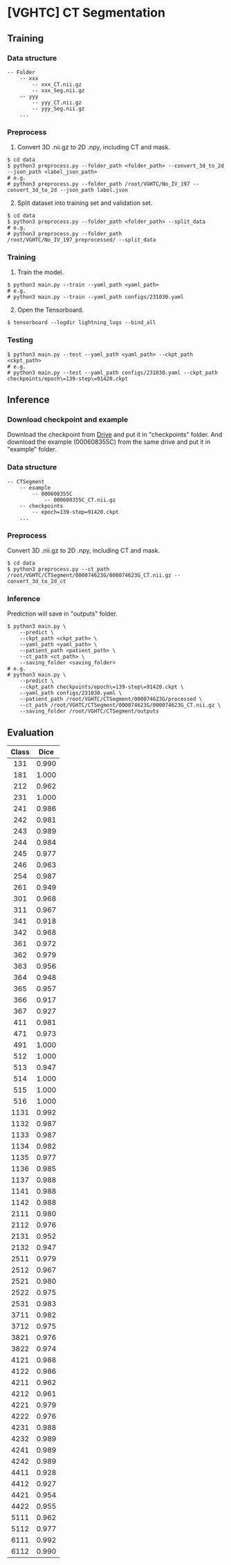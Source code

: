 # [VGHTC] CT Segmentation

## Training
### Data structure
```
-- Folder
    -- xxx
        -- xxx_CT.nii.gz
        -- xxx_Seg.nii.gz
    -- yyy
        -- yyy_CT.nii.gz
        -- yyy_Seg.nii.gz
    ...
```
### Preprocess
1. Convert 3D .nii.gz to 2D .npy, including CT and mask.
```=shell
$ cd data
$ python3 preprocess.py --folder_path <folder_path> --convert_3d_to_2d --json_path <label_json_path>
# e.g.
# python3 preprocess.py --folder_path /root/VGHTC/No_IV_197 --convert_3d_to_2d --json_path label.json
```
2. Split dataset into training set and validation set.
```=shell
$ cd data
$ python3 preprocess.py --folder_path <folder_path> --split_data
# e.g.
# python3 preprocess.py --folder_path /root/VGHTC/No_IV_197_preprocessed/ --split_data
```

### Training
1. Train the model.
```=shell
$ python3 main.py --train --yaml_path <yaml_path>
# e.g.
# python3 main.py --train --yaml_path configs/231030.yaml
```
2. Open the Tensorboard.
```=shell
$ tensorboard --logdir lightning_logs --bind_all
```

### Testing
```=shell
$ python3 main.py --test --yaml_path <yaml_path> --ckpt_path <ckpt_path>
# e.g.
# python3 main.py --test --yaml_path configs/231030.yaml --ckpt_path checkpoints/epoch\=139-step\=91420.ckpt
```

## Inference
### Download checkpoint and example
Download the checkpoint from [Drive](http://gofile.me/6Ukc0/KCdnFlIYh) and put it in "checkpoints" folder.
And download the example (000608355C) from the same drive and put it in "example" folder.
### Data structure
```
-- CTSegment
    -- example
        -- 000608355C
            -- 000608355C_CT.nii.gz
    -- checkpoints
        -- epoch=139-step=91420.ckpt
    ...
```
### Preprocess
Convert 3D .nii.gz to 2D .npy, including CT and mask.
```=shell
$ cd data
$ python3 preprocess.py --ct_path /root/VGHTC/CTSegment/000074623G/000074623G_CT.nii.gz --convert_3d_to_2d_ct
```

### Inference
Prediction will save in "outputs" folder.
```=shell
$ python3 main.py \
    --predict \
    --ckpt_path <ckpt_path> \
    --yaml_path <yaml_path> \
    --patient_path <patient_path> \
    --ct_path <ct_path> \
    --saving_folder <saving_folder>
# e.g.
# python3 main.py \
    --predict \
    --ckpt_path checkpoints/epoch\=139-step\=91420.ckpt \
    --yaml_path configs/231030.yaml \
    --patient_path /root/VGHTC/CTSegment/000074623G/processed \
    --ct_path /root/VGHTC/CTSegment/000074623G/000074623G_CT.nii.gz \
    --saving_folder /root/VGHTC/CTSegment/outputs
```

## Evaluation
| Class| Dice  |
|:----:| :----:|
| 131  | 0.990 |
| 181  | 1.000 |
| 212  | 0.962 |
| 231  | 1.000 |
| 241  | 0.986 |
| 242  | 0.981 |
| 243  | 0.989 |
| 244  | 0.984 |
| 245  | 0.977 |
| 246  | 0.963 |
| 254  | 0.987 |
| 261  | 0.949 |
| 301  | 0.968 |
| 311  | 0.967 |
| 341  | 0.918 |
| 342  | 0.968 |
| 361  | 0.972 |
| 362  | 0.979 |
| 363  | 0.956 |
| 364  | 0.948 |
| 365  | 0.957 |
| 366  | 0.917 |
| 367  | 0.927 |
| 411  | 0.981 |
| 471  | 0.973 |
| 491  | 1.000 |
| 512  | 1.000 |
| 513  | 0.947 |
| 514  | 1.000 |
| 515  | 1.000 |
| 516  | 1.000 |
|1131  | 0.992 |
|1132  | 0.987 |
|1133  | 0.987 |
|1134  | 0.982 |
|1135  | 0.977 |
|1136  | 0.985 |
|1137  | 0.988 |
|1141  | 0.988 |
|1142  | 0.988 |
|2111  | 0.980 |
|2112  | 0.976 |
|2131  | 0.952 |
|2132  | 0.947 |
|2511  | 0.979 |
|2512  | 0.967 |
|2521  | 0.980 |
|2522  | 0.975 |
|2531  | 0.983 |
|3711  | 0.982 |
|3712  | 0.975 |
|3821  | 0.976 |
|3822  | 0.974 |
|4121  | 0.988 |
|4122  | 0.986 |
|4211  | 0.962 |
|4212  | 0.961 |
|4221  | 0.979 |
|4222  | 0.976 |
|4231  | 0.988 |
|4232  | 0.989 |
|4241  | 0.989 |
|4242  | 0.989 |
|4411  | 0.928 |
|4412  | 0.927 |
|4421  | 0.954 |
|4422  | 0.955 |
|5111  | 0.962 |
|5112  | 0.977 |
|6111  | 0.992 |
|6112  | 0.990 |